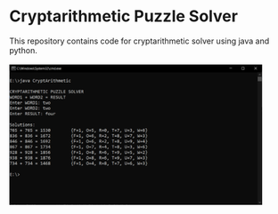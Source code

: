 # Cryptarithmetic Puzzle Solver
This repository contains code for cryptarithmetic solver using java and python.<br><br>
<img src='CryptArithmetic.png' width='90%'>
